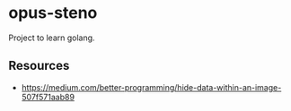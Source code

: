 # opus-steno

Project to learn golang.

## Resources ##

- https://medium.com/better-programming/hide-data-within-an-image-507f571aab89
